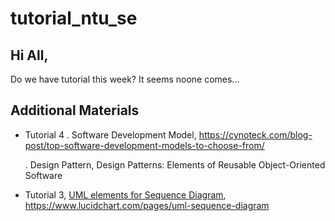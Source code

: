 # tutorial_ntu_se

## Hi All,
Do we have  tutorial this week? It seems noone comes...

## Additional Materials
- Tutorial 4
    . Software Development Model, https://cynoteck.com/blog-post/top-software-development-models-to-choose-from/ 
    
    . Design Pattern, Design Patterns: Elements of Reusable Object-Oriented Software
    
- Tutorial 3, [UML elements for Sequence Diagram](https://www.lucidchart.com/pages/uml-sequence-diagram), https://www.lucidchart.com/pages/uml-sequence-diagram
  
